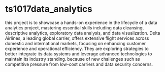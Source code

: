 # ts1017data_analytics
this project is to showcase a hands-on experience in the lifecycle of a data analytics project, mastering essential skills including data cleansing, descriptive analytics, exploratory data analysis, and data visualization. 
Delta Airlines, a leading global carrier, offers extensive flight services across domestic and international markets, focusing on enhancing customer experience and operational efficiency. They are exploring strategies to better integrate its data systems and leverage advanced technologies to maintain its industry standing. because of new challenges such as competitive pressure from low-cost carriers and data security concerns.
